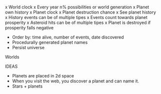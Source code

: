 x World clock
x Every year n% possibilities or world generation
x Planet own history
  x Planet clock
  x Planet destruction chance
  x See planet history
x History events can be of multiple tipes
x Events count towards planet prosperity
  x Asteroid hits can be of multiple tipes
x Planet is destroyed if prosperity falls negative

- Order by: time alive, number of events, date discovered
- Procedurally generated planet names
- Persist universe


Worlds



IDEAS
- Planets are placed in 2d space
- When you visit the web, you discover a planet and can name it.
- Stars + planets

